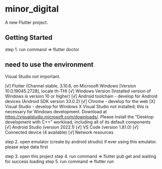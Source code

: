 # minor_digital

A new Flutter project.

## Getting Started

step 1. run command =>  flutter doctor
 
## need to use the environment 

Visual Studio not important.

[√] Flutter (Channel stable, 3.10.6, on Microsoft Windows [Version 10.0.19045.2728], locale th-TH)
[√] Windows Version (Installed version of Windows is version 10 or higher)
[√] Android toolchain - develop for Android devices (Android SDK version 33.0.2)
[√] Chrome - develop for the web
[X] Visual Studio - develop for Windows
    X Visual Studio not installed; this is necessary for Windows development.
      Download at https://visualstudio.microsoft.com/downloads/.
      Please install the "Desktop development with C++" workload, including all of its default components       
[√] Android Studio (version 2022.1)
[√] VS Code (version 1.81.0)
[√] Connected device (4 available)
[√] Network resources

step 2. open emulator (create by android strudio)
        if ever using this emulator. please wipe data first

step 3. open this project
step 4. run command => flutter pub get and waiting for success loading
step 5. run command => flutter run
